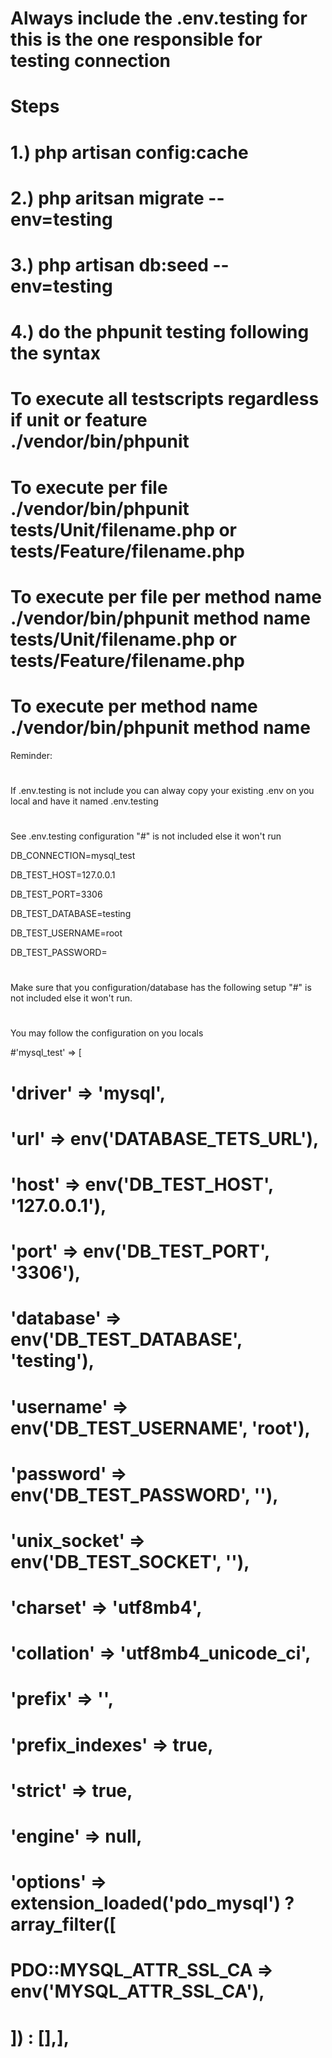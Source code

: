 # Always include the .env.testing for this is the one responsible for testing connection
# Steps
# 1.) php artisan config:cache
# 2.) php aritsan migrate --env=testing
# 3.) php artisan db:seed --env=testing
# 4.) do the phpunit testing following the syntax

# To execute all testscripts regardless if unit or feature ./vendor/bin/phpunit 
# To execute per file ./vendor/bin/phpunit tests/Unit/filename.php or tests/Feature/filename.php
# To execute per file per method name ./vendor/bin/phpunit method name tests/Unit/filename.php or tests/Feature/filename.php
# To execute per method name ./vendor/bin/phpunit method name


Reminder:
#
If .env.testing is not include you can alway copy your existing .env on you local and have it named .env.testing
#
See .env.testing configuration "#" is not included else it won't run

DB_CONNECTION=mysql_test

DB_TEST_HOST=127.0.0.1

DB_TEST_PORT=3306

DB_TEST_DATABASE=testing

DB_TEST_USERNAME=root

DB_TEST_PASSWORD=

#
Make sure that you configuration/database has the following setup "#" is not included else it won't run. 
#
You may follow the configuration on you locals

#'mysql_test' => [
#    'driver' => 'mysql',
#    'url' => env('DATABASE_TETS_URL'),
#    'host' => env('DB_TEST_HOST', '127.0.0.1'),
#    'port' => env('DB_TEST_PORT', '3306'),
#    'database' => env('DB_TEST_DATABASE', 'testing'),
#    'username' => env('DB_TEST_USERNAME', 'root'),
#    'password' => env('DB_TEST_PASSWORD', ''),
#    'unix_socket' => env('DB_TEST_SOCKET', ''),
#    'charset' => 'utf8mb4',
#    'collation' => 'utf8mb4_unicode_ci',
#    'prefix' => '',
#    'prefix_indexes' => true,
#    'strict' => true,
#    'engine' => null,
#    'options' => extension_loaded('pdo_mysql') ? array_filter([
#        PDO::MYSQL_ATTR_SSL_CA => env('MYSQL_ATTR_SSL_CA'),
#    ]) : [],],
